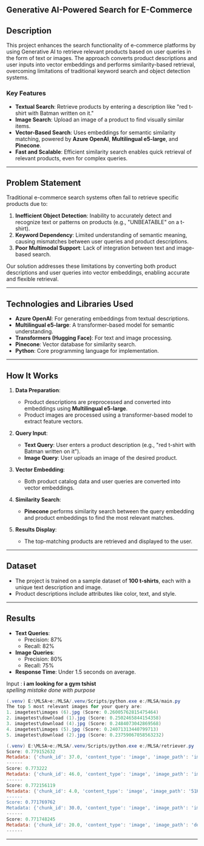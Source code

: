 ## Generative AI-Powered Search for E-Commerce

## Description
This project enhances the search functionality of e-commerce platforms by using Generative AI to retrieve relevant products based on user queries in the form of text or images. The approach converts product descriptions and user inputs into vector embeddings and performs similarity-based retrieval, overcoming limitations of traditional keyword search and object detection systems. 

### Key Features
- **Textual Search**: Retrieve products by entering a description like "red t-shirt with Batman written on it."
- **Image Search**: Upload an image of a product to find visually similar items.
- **Vector-Based Search**: Uses embeddings for semantic similarity matching, powered by **Azure OpenAI**, **Multilingual e5-large**, and **Pinecone**.
- **Fast and Scalable**: Efficient similarity search enables quick retrieval of relevant products, even for complex queries.

---

## Problem Statement
Traditional e-commerce search systems often fail to retrieve specific products due to:
1. **Inefficient Object Detection**: Inability to accurately detect and recognize text or patterns on products (e.g., "UNBEATABLE" on a t-shirt).
2. **Keyword Dependency**: Limited understanding of semantic meaning, causing mismatches between user queries and product descriptions.
3. **Poor Multimodal Support**: Lack of integration between text and image-based search.

Our solution addresses these limitations by converting both product descriptions and user queries into vector embeddings, enabling accurate and flexible retrieval.

---

## Technologies and Libraries Used
- **Azure OpenAI**: For generating embeddings from textual descriptions.
- **Multilingual e5-large**: A transformer-based model for semantic understanding.
- **Transformers (Hugging Face)**: For text and image processing.
- **Pinecone**: Vector database for similarity search.
- **Python**: Core programming language for implementation.

---

## How It Works
1. **Data Preparation**:  
   - Product descriptions are preprocessed and converted into embeddings using **Multilingual e5-large**.
   - Product images are processed using a transformer-based model to extract feature vectors.

2. **Query Input**:  
   - **Text Query**: User enters a product description (e.g., "red t-shirt with Batman written on it").
   - **Image Query**: User uploads an image of the desired product.

3. **Vector Embedding**:  
   - Both product catalog data and user queries are converted into vector embeddings.

4. **Similarity Search**:  
   - **Pinecone** performs similarity search between the query embedding and product embeddings to find the most relevant matches.

5. **Results Display**:  
   - The top-matching products are retrieved and displayed to the user.

---

## Dataset
- The project is trained on a sample dataset of **100 t-shirts**, each with a unique text description and image.  
- Product descriptions include attributes like color, text, and style.

---

## Results
- **Text Queries**:
  - Precision: 87%
  - Recall: 82%
- **Image Queries**:
  - Precision: 80%
  - Recall: 75%
- **Response Time**: Under 1.5 seconds on average.


Input : **i am looking for a gym tshist** <br>
*spelling mistake done with purpose*
```powershell
(.venv) E:\MLSA>e:/MLSA/.venv/Scripts/python.exe e:/MLSA/main.py
The top 5 most relevant images for your query are:
1. imagetest\images (6).jpg (Score: 0.26005762815475464)
2. imagetest\download (1).jpg (Score: 0.2502465844154358)
3. imagetest\download (4).jpg (Score: 0.2484073042869568)
4. imagetest\images (5).jpg (Score: 0.24071313440799713)
5. imagetest\download (2).jpg (Score: 0.23759067058563232)

(.venv) E:\MLSA>e:/MLSA/.venv/Scripts/python.exe e:/MLSA/retriever.py
Score: 0.779152632
Metadata: {'chunk_id': 37.0, 'content_type': 'image', 'image_path': 'images (26).jpg', 'text': 'This t-shirt is black and features the logo of GitHub prominently on the front. The text reads "THE PLACE WHERE I FORK" in a contrasting white and orange color scheme. The design is simple yet eye-catching, appealing to tech enthusiasts and developers.'}
------
Score: 0.773222
Metadata: {'chunk_id': 46.0, 'content_type': 'image', 'image_path': 'images (9).jpg', 'text': 'The t-shirt is a light green color and features the word "MEDICATED" prominently printed in bold black letters across the chest. Below the main text, there is a smaller phrase that reads, "I\'M NOT LYING, I\'M MEDICALLY." The overall design gives a casual and playful vibe, making it suitable for relaxed settings.'}     
------
Score: 0.772156119
Metadata: {'chunk_id': 4.0, 'content_type': 'image', 'image_path': '51KSc1PooTL._SY741_.jpg', 'text': 'The t-shirt is a classic black color, featuring a bold graphic print on the front. The text reads "DON\'T QUIT" in large, prominent letters, accompanied by the word "LATTITUDE" in a smaller font. The overall design conveys a motivational message, making it suitable for casual wear or workout attire.'}
------
Score: 0.771769762
Metadata: {'chunk_id': 30.0, 'content_type': 'image', 'image_path': 'images (18).jpg', 'text': 'The shirt is a black graphic tee featuring a cartoon character with a dog-like appearance, dressed in casual attire. The text on the shirt reads "I\'M JUST A CHILL GUY," emphasizing a relaxed vibe. The shirt has a slightly distressed look, adding to its casual and laid-back style.'}
------
Score: 0.771748245
Metadata: {'chunk_id': 20.0, 'content_type': 'image', 'image_path': 'download (2).jpg', 'text': 'The t-shirt is a fitted black design featuring a bold graphic across the chest that reads "RAIPUR." It has a modern, sporty look with short sleeves and a round neckline. The fabric appears to be lightweight and suitable for active wear, making it ideal for workouts or casual outings.'}
------
```

---
